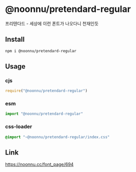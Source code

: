 # @noonnu/pretendard-regular
프리텐다드 - 세상에 이런 폰트가 나오다니 천재인듯

## Install
```sh
npm i @noonnu/pretendard-regular
```
## Usage
### cjs
```js
require("@noonnu/pretendard-regular")
```
### esm
```js
import "@noonnu/pretendard-regular"
```
### css-loader
```css
@import "~@noonnu/pretendard-regular/index.css"
```

## Link
https://noonnu.cc/font_page/694